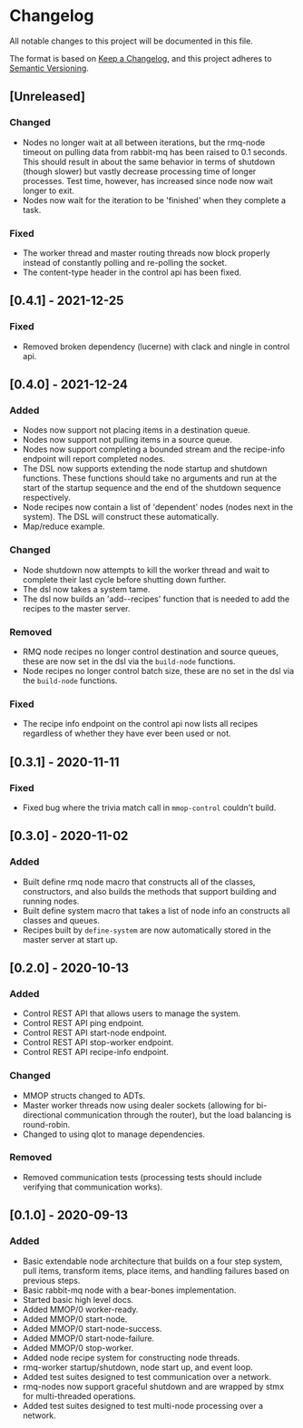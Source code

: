 # Changelog
All notable changes to this project will be documented in this file.

The format is based on [Keep a Changelog](https://keepachangelog.com/en/1.0.0/),
and this project adheres to [Semantic Versioning](https://semver.org/spec/v2.0.0.html).

## [Unreleased]
### Changed
- Nodes no longer wait at all between iterations, but the rmq-node timeout on
  pulling data from rabbit-mq has been raised to 0.1 seconds.
  This should result in about the same behavior in terms of shutdown (though
  slower) but vastly decrease processing time of longer processes.
  Test time, however, has increased since node now wait longer to exit.
- Nodes now wait for the iteration to be 'finished' when they complete a task.

### Fixed
- The worker thread and master routing threads now block properly instead of
  constantly polling and re-polling the socket.
- The content-type header in the control api has been fixed.

## [0.4.1] - 2021-12-25
### Fixed
- Removed broken dependency (lucerne) with clack and ningle in control api.

## [0.4.0] - 2021-12-24
### Added
- Nodes now support not placing items in a destination queue.
- Nodes now support not pulling items in a source queue.
- Nodes now support completing a bounded stream and the recipe-info endpoint will
  report completed nodes.
- The DSL now supports extending the node startup and shutdown functions.
  These functions should take no arguments and run at the start of the startup
  sequence and the end of the shutdown sequence respectively.
- Node recipes now contain a list of 'dependent' nodes (nodes next in the system).
  The DSL will construct these automatically.
- Map/reduce example.

### Changed
- Node shutdown now attempts to kill the worker thread and wait to complete their
  last cycle before shutting down further.
- The dsl now takes a system tame.
- The dsl now builds an 'add-<system-name>-recipes' function that is needed to add
  the recipes to the master server.

### Removed
- RMQ node recipes no longer control destination and source queues, these are
  now set in the dsl via the `build-node` functions.
- Node recipes no longer control batch size, these are no set in the dsl via the
  `build-node` functions.

### Fixed
- The recipe info endpoint on the control api now lists all recipes regardless of
  whether they have ever been used or not.

## [0.3.1] - 2020-11-11
### Fixed
- Fixed bug where the trivia match call in `mmop-control` couldn't build.

## [0.3.0] - 2020-11-02
### Added
- Built define rmq node macro that constructs all of the classes, constructors,
  and also builds the methods that support building and running nodes.
- Built define system macro that takes a list of node info an constructs all classes
  and queues.
- Recipes built by `define-system` are now automatically stored in the master server
  at start up.

## [0.2.0] - 2020-10-13
### Added
- Control REST API that allows users to manage the system.
- Control REST API ping endpoint.
- Control REST API start-node endpoint.
- Control REST API stop-worker endpoint.
- Control REST API recipe-info endpoint.

### Changed
- MMOP structs changed to ADTs.
- Master worker threads now using dealer sockets (allowing for bi-directional communication
  through the router), but the load balancing is round-robin.
- Changed to using qlot to manage dependencies.

### Removed
- Removed communication tests (processing tests should include verifying that communication works).

## [0.1.0] - 2020-09-13
### Added
- Basic extendable node architecture that builds on a four step system, pull items,
  transform items, place items, and handling failures based on previous steps.
- Basic rabbit-mq node with a bear-bones implementation.
- Started basic high level docs.
- Added MMOP/0 worker-ready.
- Added MMOP/0 start-node.
- Added MMOP/0 start-node-success.
- Added MMOP/0 start-node-failure.
- Added MMOP/0 stop-worker.
- Added node recipe system for constructing node threads.
- rmq-worker startup/shutdown, node start up, and event loop.
- Added test suites designed to test communication over a network.
- rmq-nodes now support graceful shutdown and are wrapped by stmx for multi-threaded operations.
- Added test suites designed to test multi-node processing over a network.
